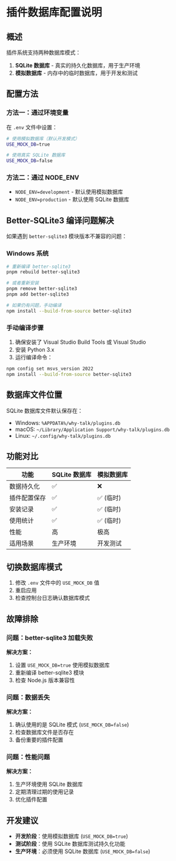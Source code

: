 # 插件数据库配置说明

## 概述

插件系统支持两种数据库模式：

1. **SQLite 数据库** - 真实的持久化数据库，用于生产环境
2. **模拟数据库** - 内存中的临时数据库，用于开发和测试

## 配置方法

### 方法一：通过环境变量

在 `.env` 文件中设置：

```bash
# 使用模拟数据库（默认开发模式）
USE_MOCK_DB=true

# 使用真实 SQLite 数据库
USE_MOCK_DB=false
```

### 方法二：通过 NODE_ENV

- `NODE_ENV=development` - 默认使用模拟数据库
- `NODE_ENV=production` - 默认使用 SQLite 数据库

## Better-SQLite3 编译问题解决

如果遇到 `better-sqlite3` 模块版本不兼容的问题：

### Windows 系统

```bash
# 重新编译 better-sqlite3
pnpm rebuild better-sqlite3

# 或者重新安装
pnpm remove better-sqlite3
pnpm add better-sqlite3

# 如果仍有问题，手动编译
npm install --build-from-source better-sqlite3
```

### 手动编译步骤

1. 确保安装了 Visual Studio Build Tools 或 Visual Studio
2. 安装 Python 3.x
3. 运行编译命令：

```bash
npm config set msvs_version 2022
npm install --build-from-source better-sqlite3
```

## 数据库文件位置

SQLite 数据库文件默认保存在：
- Windows: `%APPDATA%/why-talk/plugins.db`
- macOS: `~/Library/Application Support/why-talk/plugins.db`
- Linux: `~/.config/why-talk/plugins.db`

## 功能对比

| 功能 | SQLite 数据库 | 模拟数据库 |
|------|---------------|------------|
| 数据持久化 | ✅ | ❌ |
| 插件配置保存 | ✅ | ✅ (临时) |
| 安装记录 | ✅ | ✅ (临时) |
| 使用统计 | ✅ | ✅ (临时) |
| 性能 | 高 | 极高 |
| 适用场景 | 生产环境 | 开发测试 |

## 切换数据库模式

1. 修改 `.env` 文件中的 `USE_MOCK_DB` 值
2. 重启应用
3. 检查控制台日志确认数据库模式

## 故障排除

### 问题：better-sqlite3 加载失败

**解决方案：**
1. 设置 `USE_MOCK_DB=true` 使用模拟数据库
2. 重新编译 better-sqlite3 模块
3. 检查 Node.js 版本兼容性

### 问题：数据丢失

**解决方案：**
1. 确认使用的是 SQLite 模式 (`USE_MOCK_DB=false`)
2. 检查数据库文件是否存在
3. 备份重要的插件配置

### 问题：性能问题

**解决方案：**
1. 生产环境使用 SQLite 数据库
2. 定期清理过期的使用记录
3. 优化插件配置

## 开发建议

- **开发阶段**：使用模拟数据库 (`USE_MOCK_DB=true`)
- **测试阶段**：使用 SQLite 数据库测试持久化功能
- **生产环境**：必须使用 SQLite 数据库 (`USE_MOCK_DB=false`)
